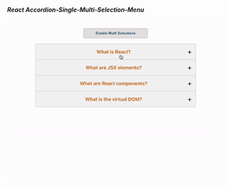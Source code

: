 
##### React Accordion-Single-Multi-Selection-Menu

![Accordion-Single-Multi-Selection-Menu-Project](AccordionMenu.gif)
